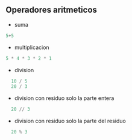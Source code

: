 ## Operadores aritmeticos

- suma
```python
5+5
```


- multiplicacion
```python
5 * 4 * 3 * 2 * 1
```


- division
```python
  10 / 5
  20 / 3
```

- division con residuo solo la parte entera
```python
  20 // 3
```


- division con residuo solo la parte del residuo
```python
  20 % 3
```
